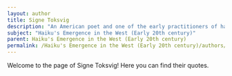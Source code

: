```yaml
---
layout: author
title: Signe Toksvig
description: "An American poet and one of the early practitioners of haiku in the West, Toksvig wrote extensively about nature, capturing its beauty and simplicity in her poetry."
subject: "Haiku's Emergence in the West (Early 20th century)"
parent: Haiku's Emergence in the West (Early 20th century)
permalink: /Haiku's Emergence in the West (Early 20th century)/authors/Signe-Toksvig/
---
```


Welcome to the page of Signe Toksvig! Here you can find their quotes.

